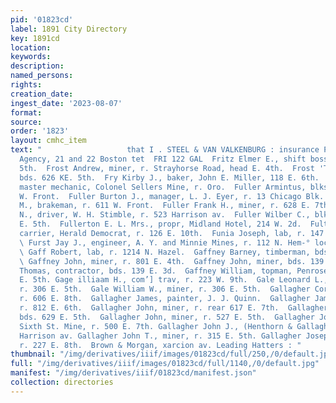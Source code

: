 ```yaml
---
pid: '01823cd'
label: 1891 City Directory
key: 1891cd
location: 
keywords: 
description: 
named_persons: 
rights: 
creation_date: 
ingest_date: '2023-08-07'
format: 
source: 
order: '1823'
layout: cmhc_item
text: "                   that I . STEEL & VAN VALKENBURG : insurance Pioneer Insurance
  Agency, 21 and 22 Boston tet  FRI 122 GAL  Fritz Elmer E., shift boss, r. 681 E.
  5th.  Frost Andrew, miner, r. Strayhorse Road, head E. 4th.  Frost 'Thomas, miner,
  bds. 626 KE. 5th.  Fry Kirby J., baker, John E. Miller, 118 E. 6th.  Frymire Frank,
  master mechanic, Colonel Sellers Mine, r. Oro.  Fuller Armintus, blksmith, r. 611
  W. Front.  Fuller Burton J., manager, L. J. Eyer, r. 13 Chicago Blk.  Fuller Carlos
  M., brakeman, r. 611 W. Front.  Fuller Frank H., miner, r. 628 E. 7th.  Fuller Irving
  N., driver, W. H. Stimble, r. 523 Harrison av.  Fuller Wilber C., blksmith, r. 405
  E. 5th.  Fullerton E. L. Mrs., propr, Midland Hotel, 214 W. 2d.  Fulton Fred, K.,
  carrier, Herald Democrat, r. 126 E. 10th.  Funia Joseph, lab, r. 147 S. Toledo av.
  \ Furst Jay J., engineer, A. Y. and Minnie Mines, r. 112 N. Hem-° lock. .     G
  \ Gaff Robert, lab, r. 1214 N. Hazel.  Gaffney Barney, timberman, bds. 139 EK. 3d.
  \ Gaffney John, miner, r. 801 E. 4th.  Gaffney John, miner, bds. 139 E. 3d.  Gaffney
  Thomas, contractor, bds. 139 E. 3d.  Gaffney William, topman, Penrose Mine, r. head
  E. 5th. Gage illiaam H., com’] trav, r. 223 W. 9th.  Gale Leonard L., dairyman,
  r. 306 E. 5th.  Gale William W., miner, r. 306 E. 5th.  Gallagher Cormac, miner,
  r. 606 E. 8th.  Gallagher James, painter, J. J. Quinn.  Gallagher James S., miner,
  r. 812 E. 6th.  Gallagher John, miner, r. rear 617 E. 7th.  Gallagher John, miner,
  bds. 629 E. 5th.  Gallagher John, miner, r. 527 E. 5th.  Gallagher John E., pumpman,
  Sixth St. Mine, r. 500 E. 7th. Gallagher John J., (Henthorn & Gallagher,) r. 300
  Harrison av. Gallagher John T., miner, r. 315 E. 5th. Gallagher Joseph, fireman,
  r. 227 E. 8th.  Brown & Morgan, xarcion av. Leading Hatters : "
thumbnail: "/img/derivatives/iiif/images/01823cd/full/250,/0/default.jpg"
full: "/img/derivatives/iiif/images/01823cd/full/1140,/0/default.jpg"
manifest: "/img/derivatives/iiif/01823cd/manifest.json"
collection: directories
---
```

